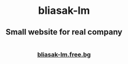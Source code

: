 <h1 align="center"> bliasak-lm</h1>
<h2 align="center">Small website for real company</h2>
<img href="https://delyan.eu/img/portfolio/bliasak.jpeg">
<h3 align="center"><a href="http://www.bliasak-lm.free.bg">bliasak-lm.free.bg</a></h3>
